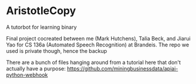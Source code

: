 # AristotleCopy
A tutorbot for learning binary

Final project cocreated between me (Mark Hutchens), Talia Beck, and Jiarui Yao for CS 136a (Automated Speech Recognition) at Brandeis. The repo we used is private though, hence the backup

There are a bunch of files hanging around from a tutorial here that don't actually have a purpose: https://github.com/miningbusinessdata/apiai-python-webhook
